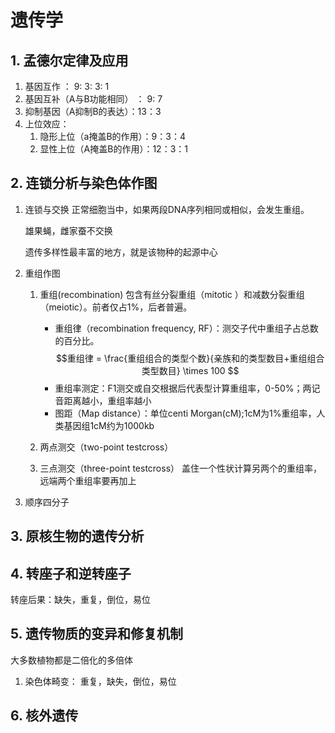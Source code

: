 # 遗传学

## 1. 孟德尔定律及应用

1. 基因互作 ： 9: 3: 3: 1
2. 基因互补（A与B功能相同） ： 9: 7
3. 抑制基因（A抑制B的表达）：13：3
4. 上位效应：
    1. 隐形上位（a掩盖B的作用）：9：3：4
    2. 显性上位（A掩盖B的作用）：12：3：1

## 2. 连锁分析与染色体作图

1. 连锁与交换
    正常细胞当中，如果两段DNA序列相同或相似，会发生重组。

    雄果蝇，雌家蚕不交换

    遗传多样性最丰富的地方，就是该物种的起源中心

2. 重组作图

    1. 重组(recombination)
        包含有丝分裂重组（mitotic ）和减数分裂重组（meiotic）。前者仅占1%，后者普遍。
        * 重组律（recombination frequency, RF）：测交子代中重组子占总数的百分比。
        $$重组律 = \frac{重组组合的类型个数}{亲族和的类型数目+重组组合类型数目} \times 100  $$
        * 重组率测定：F1测交或自交根据后代表型计算重组率，0-50%；两记音距离越小，重组率越小
        * 图距（Map distance）：单位centi Morgan(cM);1cM为1%重组率，人类基因组1cM约为1000kb

    2. 两点测交（two-point testcross）

    3. 三点测交（three-point testcross）
        盖住一个性状计算另两个的重组率，远端两个重组率要再加上

3. 顺序四分子

## 3. 原核生物的遗传分析

## 4. 转座子和逆转座子

转座后果：缺失，重复，倒位，易位

## 5. 遗传物质的变异和修复机制

大多数植物都是二倍化的多倍体

1. 染色体畸变：
    重复，缺失，倒位，易位

## 6. 核外遗传